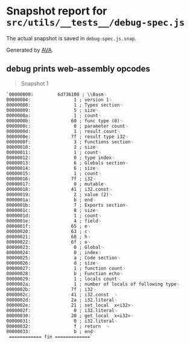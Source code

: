 # Snapshot report for `src/utils/__tests__/debug-spec.js`

The actual snapshot is saved in `debug-spec.js.snap`.

Generated by [AVA](https://ava.li).

## debug prints web-assembly opcodes

> Snapshot 1

    `00000000:         6d736100 ; \\0asm␊
    00000004:                1 ; version 1␊
    00000008:                1 ; Types section␊
    00000009:                5 ; size␊
    0000000a:                1 ; count␊
    0000000b:               60 ; func type (0)␊
    0000000c:                0 ; parameter count␊
    0000000d:                1 ; result count␊
    0000000e:               7f ; result type i32␊
    0000000f:                3 ; Functions section␊
    00000010:                2 ; size␊
    00000011:                1 ; count␊
    00000012:                0 ; type index␊
    00000013:                6 ; Globals section␊
    00000014:                6 ; size␊
    00000015:                1 ; count␊
    00000016:               7f ; i32␊
    00000017:                0 ; mutable␊
    00000018:               41 ; i32.const␊
    00000019:                2 ; value (2)␊
    0000001a:                b ; end␊
    0000001b:                7 ; Exports section␊
    0000001c:                8 ; size␊
    0000001d:                1 ; count␊
    0000001e:                4 ; field␊
    0000001f:               65 ; e␊
    00000020:               63 ; c␊
    00000021:               68 ; h␊
    00000022:               6f ; o␊
    00000023:                0 ; Global␊
    00000024:                0 ; index␊
    00000025:                a ; Code section␊
    00000026:                d ; size␊
    00000027:                1 ; function count␊
    00000028:                b ; Function echo␊
    00000029:                1 ; locals count␊
    0000002a:                1 ; number of locals of following type␊
    0000002b:               7f ; i32␊
    0000002c:               41 ; i32.const  ␊
    0000002d:               2a ; i32.literal␊
    0000002e:               21 ; set_local  x<i32>␊
    0000002f:                0 ; i32.literal␊
    00000030:               20 ; get_local  x<i32>␊
    00000031:                0 ; i32.literal␊
    00000032:                f ; return  ␊
    00000033:                b ; end␊
     ============ fin =============`
